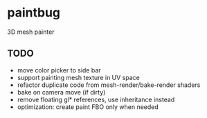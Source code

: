 paintbug
========

3D mesh painter

TODO
--------
* move color picker to side bar
* support painting mesh texture in UV space
* refactor duplicate code from mesh-render/bake-render shaders
* bake on camera move (if dirty)
* remove floating gl* references, use inheritance instead
* optimization: create paint FBO only when needed
